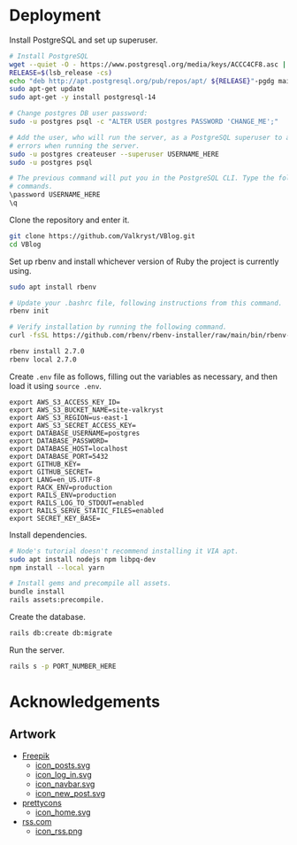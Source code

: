 # Deployment

Install PostgreSQL and set up superuser.

```bash
# Install PostgreSQL
wget --quiet -O - https://www.postgresql.org/media/keys/ACCC4CF8.asc | sudo apt-key add -
RELEASE=$(lsb_release -cs)
echo "deb http://apt.postgresql.org/pub/repos/apt/ ${RELEASE}"-pgdg main | sudo tee  /etc/apt/sources.list.d/pgdg.list
sudo apt-get update
sudo apt-get -y install postgresql-14

# Change postgres DB user password:
sudo -u postgres psql -c "ALTER USER postgres PASSWORD 'CHANGE_ME';"

# Add the user, who will run the server, as a PostgreSQL superuser to avoid
# errors when running the server.
sudo -u postgres createuser --superuser USERNAME_HERE
sudo -u postgres psql

# The previous command will put you in the PostgreSQL CLI. Type the following
# commands.
\password USERNAME_HERE
\q
```

Clone the repository and enter it.

```bash
git clone https://github.com/Valkryst/VBlog.git
cd VBlog
```

Set up rbenv and install whichever version of Ruby the project is currently
using.

```bash
sudo apt install rbenv

# Update your .bashrc file, following instructions from this command.
rbenv init

# Verify installation by running the following command.
curl -fsSL https://github.com/rbenv/rbenv-installer/raw/main/bin/rbenv-doctor | bash

rbenv install 2.7.0
rbenv local 2.7.0
```

Create `.env` file as follows, filling out the variables as necessary, and then
load it using `source .env`.

```
export AWS_S3_ACCESS_KEY_ID=
export AWS_S3_BUCKET_NAME=site-valkryst
export AWS_S3_REGION=us-east-1
export AWS_S3_SECRET_ACCESS_KEY=
export DATABASE_USERNAME=postgres
export DATABASE_PASSWORD=
export DATABASE_HOST=localhost
export DATABASE_PORT=5432
export GITHUB_KEY=
export GITHUB_SECRET=
export LANG=en_US.UTF-8
export RACK_ENV=production
export RAILS_ENV=production
export RAILS_LOG_TO_STDOUT=enabled
export RAILS_SERVE_STATIC_FILES=enabled
export SECRET_KEY_BASE=
```

Install dependencies.

```bash
# Node's tutorial doesn't recommend installing it VIA apt.
sudo apt install nodejs npm libpq-dev
npm install --local yarn

# Install gems and precompile all assets.
bundle install
rails assets:precompile.
```

Create the database.

```bash
rails db:create db:migrate
```

Run the server.

```bash
rails s -p PORT_NUMBER_HERE
```

# Acknowledgements

## Artwork

* [Freepik](https://www.flaticon.com/authors/freepik)
  * [icon_posts.svg](https://github.com/Valkryst/VBlog/blob/master/app/assets/images/icon_posts.svg)
  * [icon_log_in.svg](https://github.com/Valkryst/VBlog/blob/master/app/assets/images/icon_log_in.svg)
  * [icon_navbar.svg](https://github.com/Valkryst/VBlog/blob/master/app/assets/images/icon_navbar.svg)
  * [icon_new_post.svg](https://github.com/Valkryst/VBlog/blob/master/app/assets/images/icon_new_post.svg)
* [prettycons](https://www.flaticon.com/authors/prettycons)
  * [icon_home.svg](https://github.com/Valkryst/VBlog/blob/master/app/assets/images/icon_home.svg)
* [rss.com](https://rss.com/)
  * [icon_rss.png](https://rss.com/blog/free-rss-icon/)